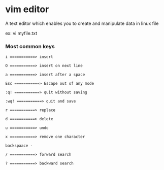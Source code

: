 # vim editor

A text editor which enables you to create and manipulate data in linux file

ex: vi myfile.txt

### Most common keys

```
i ===========> insert

O ===========> insert on next line

a ===========> insert after a space

Esc ===========> Escape out of any mode

:q! ===========> quit without saving

:wq! ===========> quit and save

r ===========> replace

d ===========> delete

u ===========> undo

x ===========> remove one character

backspaace -
  
/ ===========> forward search

? ===========> backward search

```
